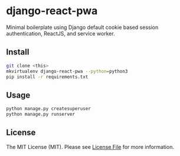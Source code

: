 # django-react-pwa

Minimal boilerplate using Django default cookie based session authentication, ReactJS, and service worker.

## Install

```sh
git clone <this>
mkvirtualenv django-react-pwa --python=python3
pip install -r requirements.txt
```

## Usage

```sh
python manage.py createsuperuser
python manage.py runserver
```

## License

The MIT License (MIT). Please see [License File](LICENSE.md) for more information.

